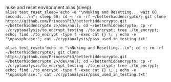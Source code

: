 nuke and reset environment alias (sleep)  
`alias test_reset_sleep='echo -e "\nNuking and Resetting... wait 60 seconds...\n"; sleep 60; cd ~; rm -rf ~/betterhiddencrypto/; git clone https://github.com/PrincessPi3/betterhiddencrypto.git ~/betterhiddencrypto 2>/dev/null; cd ~/betterhiddencrypto; cp -r ./cryptanalysis/to_encrypt_testing ./to_encrypt; tree ./to_encrypt; echo; find ./to_encrypt -type f -exec cat {} \; ; echo -e "\npassphrase:"; cat ./cryptanalysis/pass_used_in_testing.txt'`  
  
`alias test_reset='echo -e "\nNuking and Resetting...\n"; cd ~; rm -rf ~/betterhiddencrypto/; git clone https://github.com/PrincessPi3/betterhiddencrypto.git ~/betterhiddencrypto 2>/dev/null; cd ~/betterhiddencrypto; cp -r ./cryptanalysis/to_encrypt_testing ./to_encrypt; tree ./to_encrypt; echo; find ./to_encrypt -type f -exec cat {} \; ; echo -e "\npassphrase:"; cat ./cryptanalysis/pass_used_in_testing.txt'`  